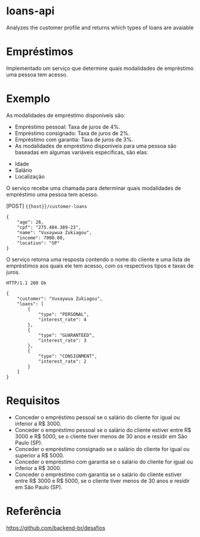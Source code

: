 # loans-api
Analyzes the customer profile and returns which types of loans are avaiable


# Empréstimos
Implementado um serviço que determine quais modalidades de empréstimo uma pessoa tem acesso.

# Exemplo
As modalidades de empréstimo disponíveis são:

* Empréstimo pessoal: Taxa de juros de 4%.
*  Empréstimo consignado: Taxa de juros de 2%.
* Empréstimo com garantia: Taxa de juros de 3%.
* As modalidades de empréstimo disponíveis para uma pessoa são baseadas em algumas variáveis específicas, são elas:

- Idade
- Salário
- Localização

O serviço recebe uma chamada para determinar quais modalidades de empréstimo uma pessoa tem acesso.

[POST] ```{{host}}/customer-loans```

```
{
    "age": 26,
    "cpf": "275.484.389-23",
    "name": "Vuxaywua Zukiagou",
    "income": 7000.00,
    "location": "SP"
}
```
O serviço retorna uma resposta contendo o nome do cliente e uma lista de empréstimos aos quais ele tem acesso, com os respectivos tipos e taxas de juros.

```HTTP/1.1 200 Ok```

```
{
    "customer": "Vuxaywua Zukiagou",
    "loans": [
        {
            "type": "PERSONAL",
            "interest_rate": 4
        },
        {
            "type": "GUARANTEED",
            "interest_rate": 3
        },
        {
            "type": "CONSIGNMENT",
            "interest_rate": 2
        }
    ]
}
```

# Requisitos
* Conceder o empréstimo pessoal se o salário do cliente for igual ou inferior a R$ 3000.
* Conceder o empréstimo pessoal se o salário do cliente estiver entre R$ 3000 e R$ 5000, se o cliente tiver menos de 30 anos e residir em São Paulo (SP).
* Conceder o empréstimo consignado se o salário do cliente for igual ou superior a R$ 5000.
* Conceder o empréstimo com garantia se o salário do cliente for igual ou inferior a R$ 3000.
* Conceder o empréstimo com garantia se o salário do cliente estiver entre R$ 3000 e R$ 5000, se o cliente tiver menos de 30 anos e residir em São Paulo (SP).

# Referência
https://github.com/backend-br/desafios

